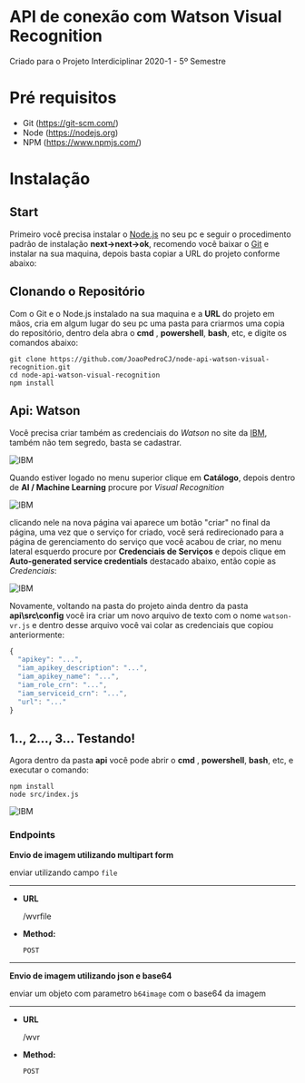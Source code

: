# API de conexão com Watson Visual Recognition

Criado para o Projeto Interdiciplinar 2020-1 - 5º Semestre

# Pré requisitos

- Git (https://git-scm.com/)
- Node (https://nodejs.org)
- NPM (https://www.npmjs.com/)

# Instalação

## Start

Primeiro você precisa instalar o [Node.js](https://nodejs.org/en/) no seu pc e seguir o procedimento padrão de instalação **next->next->ok**, recomendo você baixar o [Git](https://git-scm.com/downloads) e instalar na sua maquina, depois basta copiar a URL do projeto conforme abaixo:

## Clonando o Repositório
Com o Git e o Node.js instalado na sua maquina e a **URL** do projeto em mãos, cria em algum lugar do seu pc uma pasta para criarmos uma copia do repositório, dentro dela abra o **cmd** , **powershell**, **bash**, etc, e digite os comandos abaixo:
```
git clone https://github.com/JoaoPedroCJ/node-api-watson-visual-recognition.git
cd node-api-watson-visual-recognition
npm install
```

## Api: Watson
Você precisa criar também as credenciais do *Watson* no site da [IBM](https://cloud.ibm.com/login), também não tem segredo, basta se cadastrar.

![IBM](http://cdn.nerdvana.com.br/github/ibm1.jpg)

 Quando estiver logado no menu superior clique em **Catálogo**, depois dentro de **AI / Machine Learning** procure por *Visual Recognition*

 ![IBM](http://cdn.nerdvana.com.br/github/ibm2.jpg)

clicando nele na nova página vai aparece um botão "criar" no final da página, uma vez que o serviço for criado, você será redirecionado para a página de gerenciamento do serviço que você acabou de criar, no menu lateral esquerdo procure por **Credenciais de Serviços** e depois clique em **Auto-generated service credentials** destacado abaixo, então copie as *Credenciais*:

![IBM](http://cdn.nerdvana.com.br/github/ibm3.jpg)

Novamente, voltando na pasta do projeto ainda dentro da pasta **api\src\config** você ira criar um novo arquivo de texto com o nome `watson-vr.js` e dentro desse arquivo você vai colar as credenciais que copiou anteriormente:
``` js
{
  "apikey": "...",
  "iam_apikey_description": "...",
  "iam_apikey_name": "...",
  "iam_role_crn": "...",
  "iam_serviceid_crn": "...",
  "url": "..."
}
```

## 1.., 2..., 3... Testando!
Agora dentro da pasta **api** você pode abrir o **cmd** , **powershell**, **bash**, etc, e executar o comando:
```
npm install
node src/index.js
```

![IBM](http://cdn.nerdvana.com.br/github/powershell.gif)

### Endpoints

**Envio de imagem utilizando multipart form**

enviar utilizando campo `file`

----
* **URL**

    /wvrfile

* **Method:**

    `POST`
----

**Envio de imagem utilizando json e base64**

enviar um objeto com parametro `b64image` com o base64 da imagem

----
* **URL**

    /wvr

* **Method:**

    `POST`
